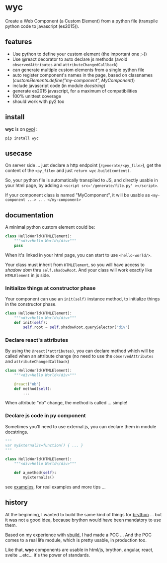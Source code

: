 # wyc
Create a Web Component (a Custom Element) from a python file (transpile python code to javascript (es2015)).

## features

 * Use python to define your custom element (the important one ;-))
 * Use @react decorator to auto declare js methods (avoid `observedAttributes` and `attributeChangedCallback`)
 * can generate multiple custom elements from a single python file
 * auto register component's names in the page, based on classnames (_customElements.define("my-component", MyComponent)_)
 * include javascript code (in module _docstring_)
 * generate es2015 javascript, for a maximum of compatibilities
 * 100% unittest coverage
 * should work with py2 too

## install

**wyc** is on [pypi](https://pypi.org/project/wyc/) :

```pip install wyc```

## usecase

On server side ... just declare a http endpoint (`/generate/<py_file>`), get the content of the `<py_file>` and just `return wyc.build(content)`.

So, your python file is automatically transpiled to JS, and directly usable in your html page, by adding a `<script src='/generate/file.py' ></script>`.

If your component class is named "MyComponent", it will be usable as `<my-component ...> ... </my-component>`

## documentation

A minimal python custom element could be:

```python
class HelloWorld(HTMLElement):
    """<div>Hello World</div>"""
    pass
```

When it's linked in your html page, you can start to use `<hello-world/>`.

Your class must inherit from `HTMLElement`, so you will have access to *shadow dom* thru `self.shadowRoot`. And your class will work exactly like `HTMLElement` in js side.


### Initialize things at constructor phase
Your component can use an `init(self)` instance method, to initialize things in the constructor phase.

```python
class HelloWorld(HTMLElement):
    """<div>Hello World</div>"""
    def init(self):
        self.root = self.shadowRoot.querySelector("div")
```

### Declare react's attributes
By using the `@react(*attributes)`, you can declare method which will be called when an attribute change (no need to use the `observedAttributes` and `attributeChangedCallback`)

```python
class HelloWorld(HTMLElement):
    """<div>Hello World</div>"""

    @react("nb")
    def method(self):
        ...
```

When attribute "nb" change, the method is called ... simple!

### Declare js code in py component
Sometimes you'll need to use external js, you can declare them in module docstrings.

```python
"""
var myExternalJs=function() { ... }
"""

class HelloWorld(HTMLElement):
    """<div>Hello World</div>"""

    def a_method(self):
        myExternalJs()
```

see [examples](examples/), for real examples and more tips ...

## history
At the beginning, I wanted to build the same kind of things for [brython](https://brython.info/) ... but it was not a good idea, because brython would have been mandatory to use them.

Based on my experience with [vbuild](https://github.com/manatlan/vbuild), I had made a POC ... And the POC comes to a real life module, which is pretty usable, in production too.

Like that, **wyc** components are usable in html/js, brython, angular, react, svelte ...etc... it's the power of standards.


